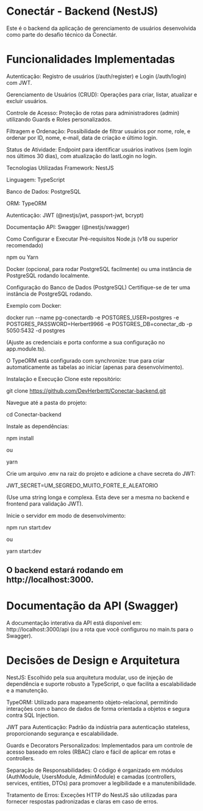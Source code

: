 # Conectár - Backend (NestJS)
Este é o backend da aplicação de gerenciamento de usuários desenvolvida como parte do desafio técnico da Conectár.

# Funcionalidades Implementadas
Autenticação: Registro de usuários (/auth/register) e Login (/auth/login) com JWT.

Gerenciamento de Usuários (CRUD): Operações para criar, listar, atualizar e excluir usuários.

Controle de Acesso: Proteção de rotas para administradores (admin) utilizando Guards e Roles personalizados.

Filtragem e Ordenação: Possibilidade de filtrar usuários por nome, role, e ordenar por ID, nome, e-mail, data de criação e último login.

Status de Atividade: Endpoint para identificar usuários inativos (sem login nos últimos 30 dias), com atualização do lastLogin no login.

Tecnologias Utilizadas
Framework: NestJS

Linguagem: TypeScript

Banco de Dados: PostgreSQL

ORM: TypeORM

Autenticação: JWT (@nestjs/jwt, passport-jwt, bcrypt)

Documentação API: Swagger (@nestjs/swagger)

Como Configurar e Executar
Pré-requisitos
Node.js (v18 ou superior recomendado)

npm ou Yarn

Docker (opcional, para rodar PostgreSQL facilmente) ou uma instância de PostgreSQL rodando localmente.

Configuração do Banco de Dados (PostgreSQL)
Certifique-se de ter uma instância de PostgreSQL rodando.

Exemplo com Docker:

docker run --name pg-conectardb -e POSTGRES_USER=postgres -e POSTGRES_PASSWORD=Herbert9966 -e POSTGRES_DB=conectar_db -p 5050:5432 -d postgres

(Ajuste as credenciais e porta conforme a sua configuração no app.module.ts).

O TypeORM está configurado com synchronize: true para criar automaticamente as tabelas ao iniciar (apenas para desenvolvimento).

Instalação e Execução
Clone este repositório:

git clone https://github.com/DevHerbertt/Conectar-backend.git

Navegue até a pasta do projeto:

cd Conectar-backend

Instale as dependências:

npm install

ou

yarn

Crie um arquivo .env na raiz do projeto e adicione a chave secreta do JWT:

JWT_SECRET=UM_SEGREDO_MUITO_FORTE_E_ALEATORIO

(Use uma string longa e complexa. Esta deve ser a mesma no backend e frontend para validação JWT).

Inicie o servidor em modo de desenvolvimento:

npm run start:dev

ou

yarn start:dev

## O backend estará rodando em http://localhost:3000.

# Documentação da API (Swagger)
A documentação interativa da API está disponível em:
http://localhost:3000/api (ou a rota que você configurou no main.ts para o Swagger).

# Decisões de Design e Arquitetura
NestJS: Escolhido pela sua arquitetura modular, uso de injeção de dependência e suporte robusto a TypeScript, o que facilita a escalabilidade e a manutenção.

TypeORM: Utilizado para mapeamento objeto-relacional, permitindo interações com o banco de dados de forma orientada a objetos e segura contra SQL Injection.

JWT para Autenticação: Padrão da indústria para autenticação stateless, proporcionando segurança e escalabilidade.

Guards e Decorators Personalizados: Implementados para um controle de acesso baseado em roles (RBAC) claro e fácil de aplicar em rotas e controllers.

Separação de Responsabilidades: O código é organizado em módulos (AuthModule, UsersModule, AdminModule) e camadas (controllers, services, entities, DTOs) para promover a legibilidade e a manutenibilidade.

Tratamento de Erros: Exceções HTTP do NestJS são utilizadas para fornecer respostas padronizadas e claras em caso de erros.

